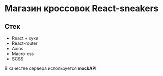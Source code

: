 # Магазин кроссовок React-sneakers

## Стек
* React + хуки
* React-router
* Axios 
* Macro-css
* SCSS


В качестве сервера используется **mockAPI**

